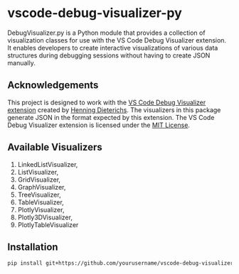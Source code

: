 # vscode-debug-visualizer-py
DebugVisualizer.py is a Python module that provides a collection of visualization classes for use with the VS Code Debug Visualizer extension. It enables developers to create interactive visualizations of various data structures during debugging sessions without having to create JSON manually.


## Acknowledgements

This project is designed to work with the [VS Code Debug Visualizer extension](https://marketplace.visualstudio.com/items?itemName=hediet.debug-visualizer) created by [Henning Dieterichs](https://github.com/hediet). The visualizers in this package generate JSON in the format expected by this extension.
The VS Code Debug Visualizer extension is licensed under the [MIT License](https://github.com/hediet/vscode-debug-visualizer/blob/master/LICENSE).


## Available Visualizers

1. LinkedListVisualizer,
2. ListVisualizer,
3. GridVisualizer,
4. GraphVisualizer,
5. TreeVisualizer,
6. TableVisualizer,
7. PlotlyVisualizer,
8. Plotly3DVisualizer,
9. PlotlyTableVisualizer


## Installation

```bash
pip install git+https://github.com/yourusername/vscode-debug-visualizer-py.git
